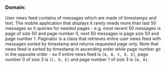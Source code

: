 ### Domain:

User news feed contains of messages which are made of timestamps and text. The mobile application that displays it rarely needs more than last 50 messages so it queries for needed pages - e.g. most recent 50 messages is page of size 50 and page number 0, next 50 messages is page size 50 and page number 1. Paginator is a class that retrieves entire user news feed with messages sorted by timestamp and returns requested page only. Note that news feed is sorted by timestamp in ascending order while page number go in the opposite order - so if entire news feed is `[A, B, C, D, E]`, page number 0 of size 3 is `[C, D, E]` and page number 1 of size 3 is `[A, B]`.
